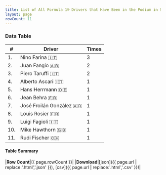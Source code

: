 ```yaml
---
title: List of All Formula 1® Drivers that Have Been in the Podium in Switzerland by Number of Times
layout: page
rowCount: 11
---
```


<canvas id="chart" width="400" height="180"></canvas>
<script>
var data = {
    "datasets": [
        {
            "backgroundColor": [
                "#f3a935",
                "#f3a935",
                "#f3a935",
                "#f3a935",
                "#f3a935",
                "#f3a935",
                "#f3a935",
                "#f3a935",
                "#f3a935",
                "#f3a935",
                "#f3a935"
            ],
            "borderColor": [
                "#f68639",
                "#f68639",
                "#f68639",
                "#f68639",
                "#f68639",
                "#f68639",
                "#f68639",
                "#f68639",
                "#f68639",
                "#f68639",
                "#f68639"
            ],
            "borderWidth": 1,
            "data": [
                3.0,
                2.0,
                2.0,
                1.0,
                1.0,
                1.0,
                1.0,
                1.0,
                1.0,
                1.0,
                1.0
            ],
            "label": "Times"
        }
    ],
    "labels": [
        "Nino Farina",
        "Juan Fangio",
        "Piero Taruffi",
        "Alberto Ascari",
        "Hans Herrmann",
        "Jean Behra",
        "José Froilán González",
        "Louis Rosier",
        "Luigi Fagioli",
        "Mike Hawthorn",
        "Rudi Fischer"
    ]
};
var options = {
  legend: {
    display: false
  },
  scales: {
    xAxes: [{
      ticks: {
        beginAtZero: true,
        maxRotation: 180,
        display: window.innerWidth > 800
      }
    }],
    yAxes: [{
      ticks: {
        beginAtZero: true
      }
    }]
  },
  onResize: function(chart, size) {
    chart.options.scales.xAxes[0].ticks.display = size.width > 800;
  }
};
var chart = new Chart("chart", {
    data: data,
    type: 'bar',
    options: options
});
</script>

<!-- div id="chart-navigation">
<button onclick="window.location = chart.toBase64Image();">Save as Image</button>
<button onclick="window.location = chart.toBase64Image();">Hello</button>
<button onclick="window.location = chart.toBase64Image();">Hello</button>
<select>
<option>one</option>
<option>two</option>
<option>three</option>
</select>
</div -->




### Data Table

| # | Driver | Times |
|--|--|--|
| 1. | Nino Farina 🇮🇹 | 3 |
| 2. | Juan Fangio 🇦🇷 | 2 |
| 3. | Piero Taruffi 🇮🇹 | 2 |
| 4. | Alberto Ascari 🇮🇹 | 1 |
| 5. | Hans Herrmann 🇩🇪 | 1 |
| 6. | Jean Behra 🇫🇷 | 1 |
| 7. | José Froilán González 🇦🇷 | 1 |
| 8. | Louis Rosier 🇫🇷 | 1 |
| 9. | Luigi Fagioli 🇮🇹 | 1 |
| 10. | Mike Hawthorn 🇬🇧 | 1 |
| 11. | Rudi Fischer 🇨🇭 | 1 |

#### Table Summary

|**Row Count**|{{ page.rowCount }}|
|**Download**|[json]({{ page.url | replace:'.html','.json' }}), [csv]({{ page.url | replace:'.html','.csv' }})|
